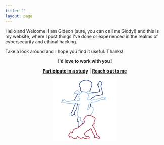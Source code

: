 ```yaml
---
title: ""
layout: page
---
```


Hello and Welcome! I am Gideon (sure, you can call me Giddy!) and this is my website, where I post things I've done or experienced in the realms of cybersecurity and ethical hacking.

Take a look around and I hope you find it useful. Thanks!

<p align="center"><strong>I'd love to work with you!</strong></p>
  <p align="center"><strong><a href="participate">Participate in a study</a></strong>  
      |  <strong><a href="people#join-our-team">Reach out to me</a></strong></p>

  <p align="center">
      <img src= "images/lablogo.png" width="200" height="200" align="middle"/>
  </p>